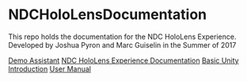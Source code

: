 # NDCHoloLensDocumentation
This repo holds the documentation for the NDC HoloLens Experience. Developed by Joshua Pyron and Marc Guiselin in the Summer of 2017

[Demo Assistant](Documents/DemoHelp.md)
[NDC HoloLens Experience Documentation](Documents/Documentation.md)
[Basic Unity Introduction](Documents/Basic_Unity_Intro.md)
[User Manual](Documents/User_Help.md)
